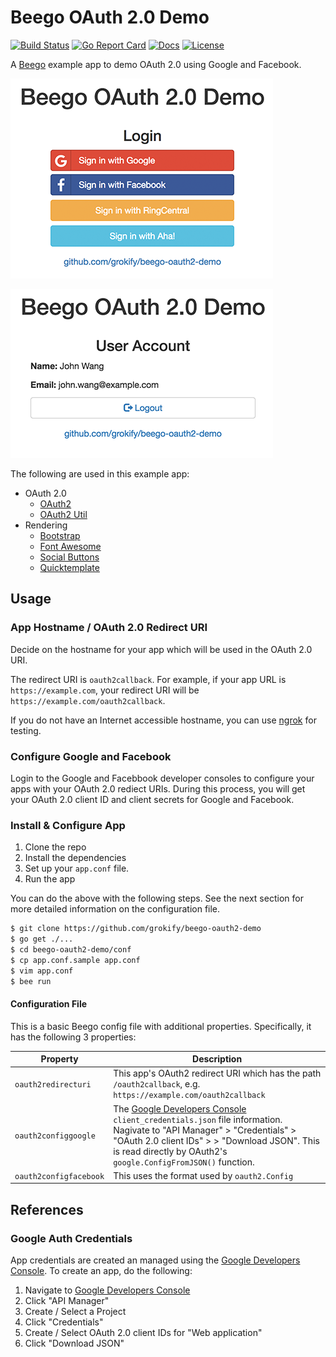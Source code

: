 # Beego OAuth 2.0 Demo

[![Build Status][build-status-svg]][build-status-link]
[![Go Report Card][goreport-svg]][goreport-link]
[![Docs][docs-godoc-svg]][docs-godoc-link]
[![License][license-svg]][license-link]

A [Beego](https://beego.me/) example app to demo OAuth 2.0 using Google and Facebook. 

![](docs/beego-oauth2-demo_login-page.png)

![](docs/beego-oauth2-demo_logged-in-page.png)

The following are used in this example app:

* OAuth 2.0
  * [OAuth2](https://github.com/golang/oauth2)
  * [OAuth2 Util](https://github.com/grokify/oauth2-util-go)
* Rendering
  * [Bootstrap](http://getbootstrap.com/)
  * [Font Awesome](http://fontawesome.io/)
  * [Social Buttons](https://lipis.github.io/bootstrap-social/)
  * [Quicktemplate](https://github.com/valyala/quicktemplate)

## Usage

### App Hostname / OAuth 2.0 Redirect URI

Decide on the hostname for your app which will be used in the OAuth 2.0 URI.

The redirect URI is `oauth2callback`. For example, if your app URL is `https://example.com`, your redirect URI will be `https://example.com/oauth2callback`.

If you do not have an Internet accessible hostname, you can use [ngrok](https://ngrok.com/) for testing.

### Configure Google and Facebook

Login to the Google and Facebbook developer consoles to configure your apps with your OAuth 2.0 rediect URIs. During this process, you will get your OAuth 2.0 client ID and client secrets for Google and Facebook.

### Install & Configure App

1. Clone the repo
2. Install the dependencies
3. Set up your `app.conf` file.
4. Run the app

You can do the above with the following steps. See the next section for more detailed information on the configuration file.

```bash
$ git clone https://github.com/grokify/beego-oauth2-demo
$ go get ./...
$ cd beego-oauth2-demo/conf
$ cp app.conf.sample app.conf
$ vim app.conf
$ bee run
```

#### Configuration File

This is a basic Beego config file with additional properties. Specifically, it has the following 3 properties:

| Property | Description |
|----------|-------------|
| `oauth2redirecturi` | This app's OAuth2 redirect URI which has the path `/oauth2callback`, e.g. `https://example.com/oauth2callback` |
| `oauth2configgoogle` | The [Google Developers Console](https://console.developers.google.com/) `client_credentials.json` file information. Nagivate to "API Manager" > "Credentials" > "OAuth 2.0 client IDs" > <Your Credential> > "Download JSON". This is read directly by OAuth2's `google.ConfigFromJSON()` function. |
| `oauth2configfacebook` | This uses the format used by `oauth2.Config` |

## References

### Google Auth Credentials

App credentials are created an managed using the [Google Developers Console](https://console.developers.google.com/). To create an app, do the following:

1. Navigate to [Google Developers Console](https://console.developers.google.com/)
1. Click "API Manager"
1. Create / Select a Project
1. Click "Credentials"
1. Create / Select OAuth 2.0 client IDs for "Web application"
1. Click "Download JSON"

 [build-status-svg]: https://api.travis-ci.org/grokify/beego-oauth2-demo.svg?branch=master
 [build-status-link]: https://travis-ci.org/grokify/beego-oauth2-demo
 [goreport-svg]: https://goreportcard.com/badge/github.com/grokify/beego-oauth2-demo
 [goreport-link]: https://goreportcard.com/report/github.com/grokify/beego-oauth2-demo
 [docs-godoc-svg]: https://img.shields.io/badge/docs-godoc-blue.svg
 [docs-godoc-link]: https://godoc.org/github.com/grokify/beego-oauth2-demo
 [license-svg]: https://img.shields.io/badge/license-MIT-blue.svg
 [license-link]: https://github.com/grokify/beego-oauth2-demo/blob/master/LICENSE.md
